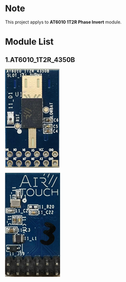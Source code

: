 # Note

This project applys to **AT6010 1T2R Phase Invert** module.


# Module List

## 1.**AT6010_1T2R_4350B**

![Front](pics/at6010_1t2r_phase_invert_front.png)

![Back](pics/at6010_1t2r_phase_invert_back.png)
